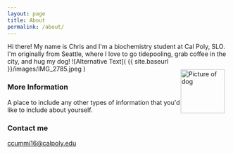 ```yaml
---
layout: page
title: About
permalink: /about/
---
```


Hi there! My name is Chris and I'm a biochemistry student at Cal Poly, SLO. I'm originally from Seattle, where I love to go tidepooling, grab coffee in the city, and hug my dog!
![Alternative Text]( {{ site.baseurl }}/images/IMG_2785.jpeg )
<img src="{{site.baseurl}}/images/IMG_2785.jpeg" alt="Picture of dog" width="100" style="float: right; margin-top: 10px; margin-right: 10px" />
### More Information

A place to include any other types of information that you'd like to include about yourself.

### Contact me

[ccummi16@calpoly.edu](mailto:ccummi16@calpoly.edu)
